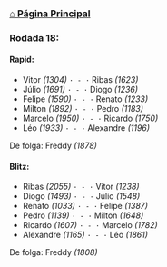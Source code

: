 ### [⌂ Página Principal](https://grupo-de-xadrez.github.io/)

### Rodada 18:

#### Rapid:

* Vitor *(1304)* `· - ·` Ribas *(1623)*  
* Júlio *(1691)* `· - ·` Diogo *(1236)*  
* Felipe *(1590)* `· - ·` Renato *(1233)*  
* Milton *(1892)* `· - ·` Pedro *(1183)*  
* Marcelo *(1950)* `· - ·` Ricardo *(1750)*  
* Léo *(1933)* `· - ·` Alexandre *(1196)*  

De folga: Freddy *(1878)*

#### Blitz:

* Ribas *(2055)* `· - ·` Vitor *(1238)*  
* Diogo *(1493)* `· - ·` Júlio *(1548)*  
* Renato *(1033)* `· - ·` Felipe *(1387)*  
* Pedro *(1139)* `· - ·` Milton *(1648)*  
* Ricardo *(1607)* `· - ·` Marcelo *(1782)*  
* Alexandre *(1165)* `· - ·` Léo *(1861)*  

De folga: Freddy *(1808)*

